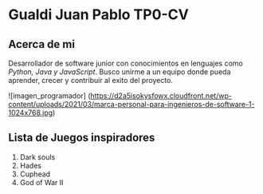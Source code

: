 # Gualdi Juan Pablo TP0-CV

<h2><strong> Acerca de mi </strong></h2>
Desarrollador de software junior con conocimientos en lenguajes como <em>Python, Java y JavaScript</em>. Busco unirme a un equipo donde pueda aprender, crecer y contribuir al exito del proyecto.

![imagen_programador] (https://d2a5isokysfowx.cloudfront.net/wp-content/uploads/2021/03/marca-personal-para-ingenieros-de-software-1-1024x768.jpg)

<h2><strong> Lista de Juegos inspiradores</strong></h2>
<ol>
    <li>Dark souls</li>
    <li>Hades</li>
    <li>Cuphead</li>
    <li>God of War II</li>
</ol>
